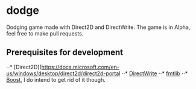 # dodge
Dodging game made with Direct2D and DirectWrite.
The game is in Alpha, feel free to make pull requests.

## Prerequisites for development
⋅⋅* [Direct2D](https://docs.microsoft.com/en-us/windows/desktop/direct2d/direct2d-portal
⋅⋅* [DirectWrite](https://docs.microsoft.com/en-us/windows/desktop/directwrite/direct-write-portal)
⋅⋅* [fmtlib](http://fmtlib.net/latest/index.html)
⋅⋅* [Boost](https://www.boost.org/), I do intend to get rid of it though.
